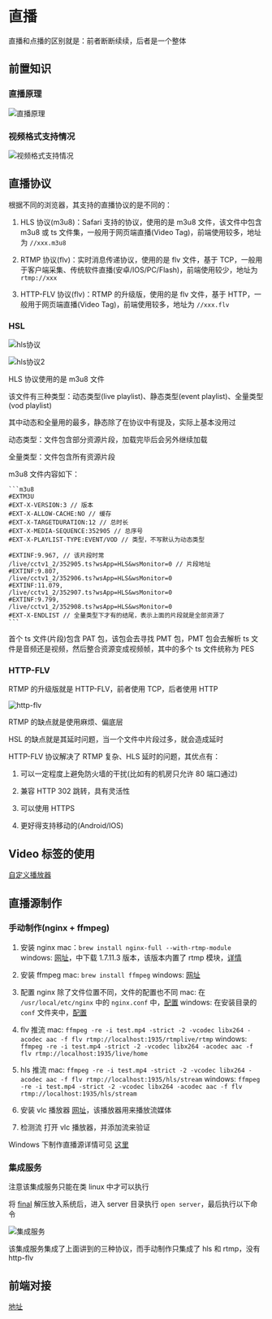 # 直播

直播和点播的区别就是：前者断断续续，后者是一个整体

## 前置知识

### 直播原理

![直播原理](https://qcloudtest-1256171877.cos.ap-guangzhou.myqcloud.com/blog/images/直播原理.png)

### 视频格式支持情况

![视频格式支持情况](https://qcloudtest-1256171877.cos.ap-guangzhou.myqcloud.com/blog/images/视频格式支持情况.png)

## 直播协议

根据不同的浏览器，其支持的直播协议的是不同的：

1. HLS 协议(m3u8)：Safari 支持的协议，使用的是 m3u8 文件，该文件中包含 m3u8 或 ts 文件集，一般用于网页端直播(Video Tag)，前端使用较多，地址为 `//xxx.m3u8`

2. RTMP 协议(flv)：实时消息传递协议，使用的是 flv 文件，基于 TCP，一般用于客户端采集、传统软件直播(安卓/IOS/PC/Flash)，前端使用较少，地址为 `rtmp://xxx`

3. HTTP-FLV 协议(flv)：RTMP 的升级版，使用的是 flv 文件，基于 HTTP，一般用于网页端直播(Video Tag)，前端使用较多，地址为 `//xxx.flv`

### HSL

![hls协议](https://qcloudtest-1256171877.cos.ap-guangzhou.myqcloud.com/blog/images/hls协议.png)

![hls协议2](https://qcloudtest-1256171877.cos.ap-guangzhou.myqcloud.com/blog/images/hls协议2.png)

HLS 协议使用的是 m3u8 文件

该文件有三种类型：动态类型(live playlist)、静态类型(event playlist)、全量类型(vod playlist)

其中动态和全量用的最多，静态除了在协议中有提及，实际上基本没用过

动态类型：文件包含部分资源片段，加载完毕后会另外继续加载

全量类型：文件包含所有资源片段

m3u8 文件内容如下：

    ```m3u8
    #EXTM3U
    #EXT-X-VERSION:3 // 版本
    #EXT-X-ALLOW-CACHE:NO // 缓存
    #EXT-X-TARGETDURATION:12 // 总时长
    #EXT-X-MEDIA-SEQUENCE:352905 // 总序号
    #EXT-X-PLAYLIST-TYPE:EVENT/VOD // 类型，不写默认为动态类型

    #EXTINF:9.967, // 该片段时常
    /live/cctv1_2/352905.ts?wsApp=HLS&wsMonitor=0 // 片段地址
    #EXTINF:9.807,
    /live/cctv1_2/352906.ts?wsApp=HLS&wsMonitor=0
    #EXTINF:11.079,
    /live/cctv1_2/352907.ts?wsApp=HLS&wsMonitor=0
    #EXTINF:9.799,
    /live/cctv1_2/352908.ts?wsApp=HLS&wsMonitor=0
    #EXT-X-ENDLIST // 全量类型下才有的结尾，表示上面的片段就是全部资源了
    ```

首个 ts 文件(片段)包含 PAT 包，该包会去寻找 PMT 包，PMT 包会去解析 ts 文件是音频还是视频，然后整合资源变成视频帧，其中的多个 ts 文件统称为 PES

### HTTP-FLV

RTMP 的升级版就是 HTTP-FLV，前者使用 TCP，后者使用 HTTP

![http-flv](https://qcloudtest-1256171877.cos.ap-guangzhou.myqcloud.com/blog/images/http-flv.png)

RTMP 的缺点就是使用麻烦、偏底层

HSL 的缺点就是其延时问题，当一个文件中片段过多，就会造成延时

HTTP-FLV 协议解决了 RTMP 复杂、HLS 延时的问题，其优点有：

1. 可以一定程度上避免防火墙的干扰(比如有的机房只允许 80 端口通过)

2. 兼容 HTTP 302 跳转，具有灵活性

3. 可以使用 HTTPS

4. 更好得支持移动的(Android/IOS)

## Video 标签的使用

[自定义播放器](https://github.com/KokoTa/All-demo/blob/master/demo/Video%E6%A0%87%E7%AD%BE/index.html)

## 直播源制作

### 手动制作(nginx + ffmpeg)

1. 安装 nginx
   mac：`brew install nginx-full --with-rtmp-module`
   windows: [网址](http://nginx-win.ecsds.eu/download/)，中下载 1.7.11.3 版本，该版本内置了 rtmp 模块，[详情](https://www.reddit.com/r/nginx/comments/59zrwf/precompiled_windows_versions_with_rtmp/)

2. 安装 ffmpeg
   mac: `brew install ffmpeg`
   windows: [网址](https://ffmpeg.zeranoe.com/builds/)

3. 配置 nginx
   除了文件位置不同，文件的配置也不同
   mac: 在 `/usr/local/etc/nginx` 中的 `nginx.conf` 中，[配置](https://github.com/KokoTa/live-demo/blob/master/conf/nginx.conf)
   windows: 在安装目录的 `conf` 文件夹中，[配置](https://github.com/KokoTa/live-demo/blob/master/conf/nginx-win-rtmp.conf)

4. flv 推流
   mac: `ffmpeg -re -i test.mp4 -strict -2 -vcodec libx264 -acodec aac -f flv rtmp://localhost:1935/rtmplive/rtmp`
   windows: `ffmpeg -re -i test.mp4 -strict -2 -vcodec libx264 -acodec aac -f flv rtmp://localhost:1935/live/home`

5. hls 推流
   mac: `ffmpeg -re -i test.mp4 -strict -2 -vcodec libx264 -acodec aac -f flv rtmp://localhost:1935/hls/stream`
   windows: `ffmpeg -re -i test.mp4 -strict -2 -vcodec libx264 -acodec aac -f flv rtmp://localhost:1935/hls/stream`

6. 安装 vlc 播放器
   [网址](https://www.videolan.org/vlc/)，该播放器用来播放流媒体

7. 检测流
   打开 vlc 播放器，并添加流来验证

Windows 下制作直播源详情可见 [这里](https://www.jianshu.com/p/eacfc0a9f2fd)

### 集成服务

注意该集成服务只能在类 linux 中才可以执行

将 [final](https://github.com/KokoTa/live-demo) 解压放入系统后，进入 server 目录执行 `open server`，最后执行以下命令

![集成服务](https://qcloudtest-1256171877.cos.ap-guangzhou.myqcloud.com/blog/images/集成服务.png)

该集成服务集成了上面讲到的三种协议，而手动制作只集成了 hls 和 rtmp，没有 http-flv

## 前端对接

[地址](https://github.com/KokoTa/live-demo)
